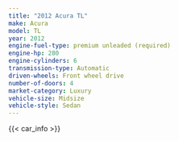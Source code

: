```yaml
---
title: "2012 Acura TL"
make: Acura
model: TL
year: 2012
engine-fuel-type: premium unleaded (required)
engine-hp: 280
engine-cylinders: 6
transmission-type: Automatic
driven-wheels: Front wheel drive
number-of-doors: 4
market-category: Luxury
vehicle-size: Midsize
vehicle-style: Sedan
---
```


{{< car_info >}}
